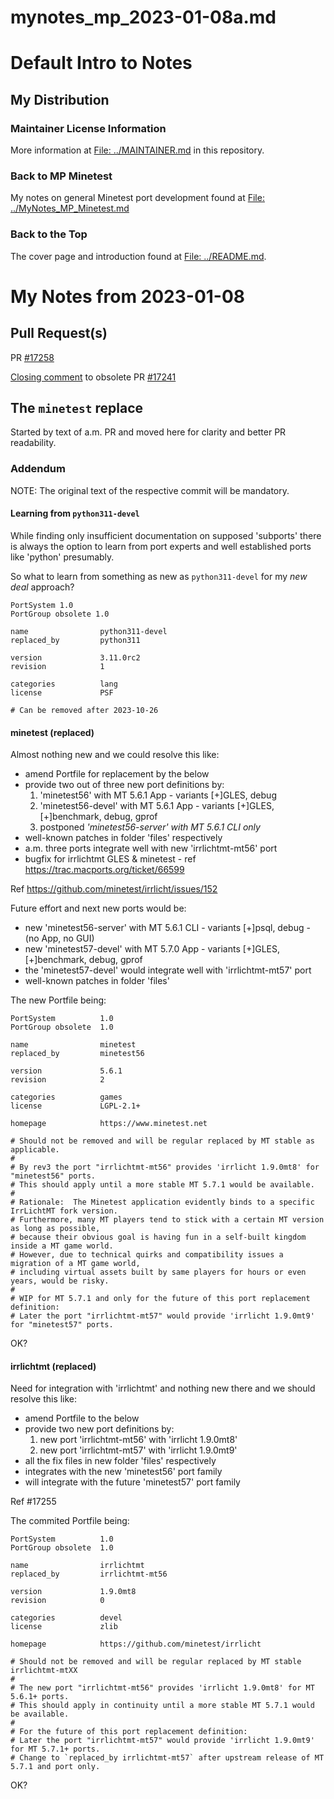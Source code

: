 mynotes_mp_2023-01-08a.md
=========================

# Default Intro to Notes
## My Distribution
### Maintainer License Information

More information at [File: ../MAINTAINER.md](../MAINTAINER.md) in this repository.

### Back to MP Minetest

My notes on general Minetest port development found at
[File: ../MyNotes_MP_Minetest.md](../mynotes_mp_minetest.md)

### Back to the Top

The cover page and introduction found at [File: ../README.md](../README.md).


My Notes from 2023-01-08
========================

## Pull Request(s)

PR [#17258](https://github.com/macports/macports-ports/pull/17258)

[Closing comment](https://github.com/macports/macports-ports/pull/17241#issuecomment-1374876873)
to obsolete PR [#17241](https://github.com/macports/macports-ports/pull/17241)

## The `minetest` replace

Started by text of a.m. PR and moved here for clarity and better PR readability.

### Addendum

NOTE: The original text of the respective commit will be mandatory.

#### Learning from `python311-devel`

While finding only insufficient documentation on supposed 'subports' there is always the
option to learn from port experts and well established ports like 'python' presumably.

So what to learn from something as new as `python311-devel` for my _new deal_ approach?

```
PortSystem 1.0
PortGroup obsolete 1.0

name                python311-devel
replaced_by         python311

version             3.11.0rc2
revision            1

categories          lang
license             PSF

# Can be removed after 2023-10-26
```


#### minetest (replaced)

Almost nothing new and we could resolve this like:

- amend Portfile for replacement by the below
- provide two out of three new port definitions by:
  1. 'minetest56' with MT 5.6.1 App - variants [+]GLES, debug
  2. 'minetest56-devel' with MT 5.6.1 App - variants [+]GLES, [+]benchmark, debug, gprof
  3. postponed _'minetest56-server' with MT 5.6.1 CLI only_
- well-known patches in folder 'files' respectively
- a.m. three ports integrate well with new 'irrlichtmt-mt56' port
- bugfix for irrlichtmt GLES & minetest - ref https://trac.macports.org/ticket/66599

Ref https://github.com/minetest/irrlicht/issues/152

Future effort and next new ports would be:
- new 'minetest56-server' with MT 5.6.1 CLI - variants [+]psql, debug - (no App, no GUI)
- new 'minetest57-devel' with MT 5.7.0 App - variants [+]GLES, [+]benchmark, debug, gprof
- the 'minetest57-devel' would integrate well with 'irrlichtmt-mt57' port
- well-known patches in folder 'files'

The new Portfile being:
```
PortSystem          1.0
PortGroup obsolete  1.0

name                minetest
replaced_by         minetest56

version             5.6.1
revision            2

categories          games
license             LGPL-2.1+

homepage            https://www.minetest.net

# Should not be removed and will be regular replaced by MT stable as applicable.
#
# By rev3 the port "irrlichtmt-mt56" provides 'irrlicht 1.9.0mt8' for "minetest56" ports.
# This should apply until a more stable MT 5.7.1 would be available.
#
# Rationale:  The Minetest application evidently binds to a specific IrrLichtMT fork version.
# Furthermore, many MT players tend to stick with a certain MT version as long as possible,
# because their obvious goal is having fun in a self-built kingdom inside a MT game world.
# However, due to technical quirks and compatibility issues a migration of a MT game world,
# including virtual assets built by same players for hours or even years, would be risky.
#
# WIP for MT 5.7.1 and only for the future of this port replacement definition:
# Later the port "irrlichtmt-mt57" would provide 'irrlicht 1.9.0mt9' for "minetest57" ports.
```

OK?

#### irrlichtmt (replaced)

Need for integration with 'irrlichtmt' and nothing new there and we should resolve this like:
- amend Portfile to the below
- provide two new port definitions by:
  1. new port 'irrlichtmt-mt56' with 'irrlicht 1.9.0mt8'
  2. new port 'irrlichtmt-mt57' with 'irrlicht 1.9.0mt9'
- all the fix files in new folder 'files' respectively
- integrates with the new 'minetest56' port family
- will integrate with the future 'minetest57' port family

Ref #17255

The commited Portfile being:
```
PortSystem          1.0
PortGroup obsolete  1.0

name                irrlichtmt
replaced_by         irrlichtmt-mt56

version             1.9.0mt8
revision            0

categories          devel
license             zlib

homepage            https://github.com/minetest/irrlicht

# Should not be removed and will be regular replaced by MT stable irrlichtmt-mtXX
#
# The new port "irrlichtmt-mt56" provides 'irrlicht 1.9.0mt8' for MT 5.6.1+ ports.
# This should apply in continuity until a more stable MT 5.7.1 would be available.
#
# For the future of this port replacement definition:
# Later the port "irrlichtmt-mt57" would provide 'irrlicht 1.9.0mt9' for MT 5.7.1+ ports.
# Change to `replaced_by irrlichtmt-mt57` after upstream release of MT 5.7.1 and port only.

```

OK?
